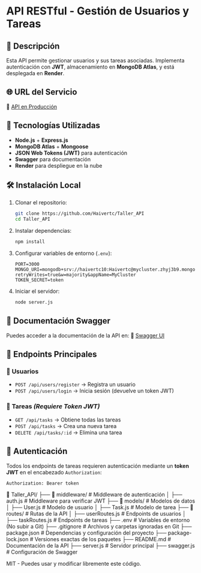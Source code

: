 # API RESTful - Gestión de Usuarios y Tareas

## 📌 Descripción
Esta API permite gestionar usuarios y sus tareas asociadas. Implementa autenticación con **JWT**, almacenamiento en **MongoDB Atlas**, y está desplegada en **Render**.

## 🌐 URL del Servicio
🔗 [API en Producción](https://taller-api-1uop.onrender.com)

## 🚀 Tecnologías Utilizadas
- **Node.js** + **Express.js**
- **MongoDB Atlas** + **Mongoose**
- **JSON Web Tokens (JWT)** para autenticación
- **Swagger** para documentación
- **Render** para despliegue en la nube

## 🛠 Instalación Local
1. Clonar el repositorio:
   ```sh
   git clone https://github.com/Haivertc/Taller_API
   cd Taller_API
   ```
2. Instalar dependencias:
   ```sh
   npm install
   ```
3. Configurar variables de entorno (`.env`):
   ```env
   PORT=3000
   MONGO_URI=mongodb+srv://haivertc10:Haivertc@mycluster.zhyj3b9.mongodb.net/mydatabase?retryWrites=true&w=majority&appName=MyCluster
   TOKEN_SECRET=token
   ```
4. Iniciar el servidor:
   ```sh
   node server.js
   ```

## 📖 Documentación Swagger
Puedes acceder a la documentación de la API en:
🔗 [Swagger UI](https://taller-api-1uop.onrender.com/api-docs/)

## 📌 Endpoints Principales
### 🔹 **Usuarios**
- `POST /api/users/register` → Registra un usuario
- `POST /api/users/login` → Inicia sesión (devuelve un token JWT)

### 🔹 **Tareas** *(Requiere Token JWT)*
- `GET /api/tasks` → Obtiene todas las tareas
- `POST /api/tasks` → Crea una nueva tarea
- `DELETE /api/tasks/:id` → Elimina una tarea

## 🔐 Autenticación
Todos los endpoints de tareas requieren autenticación mediante un **token JWT** en el encabezado `Authorization`:
```sh
Authorization: Bearer token
```

📂 Taller_API/
├── 📂 middleware/      # Middleware de autenticación
│   ├── auth.js        # Middleware para verificar JWT
├── 📂 models/          # Modelos de datos
│   ├── User.js         # Modelo de usuario
│   ├── Task.js         # Modelo de tarea
├── 📂 routes/          # Rutas de la API
│   ├── userRoutes.js   # Endpoints de usuarios
│   ├── taskRoutes.js   # Endpoints de tareas
├── .env               # Variables de entorno (No subir a Git)
├── .gitignore         # Archivos y carpetas ignoradas en Git
├── package.json       # Dependencias y configuración del proyecto
├── package-lock.json  # Versiones exactas de los paquetes
├── README.md          # Documentación de la API
├── server.js          # Servidor principal
├── swagger.js         # Configuración de Swagger

MIT - Puedes usar y modificar libremente este código.

